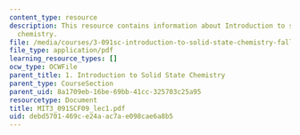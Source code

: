 ```yaml
---
content_type: resource
description: This resource contains information about Introduction to solid state
  chemistry.
file: /media/courses/3-091sc-introduction-to-solid-state-chemistry-fall-2010/debd5701469ce24aac7ae098cae6a8b5_MIT3_091SCF09_lec1.pdf
file_type: application/pdf
learning_resource_types: []
ocw_type: OCWFile
parent_title: 1. Introduction to Solid State Chemistry
parent_type: CourseSection
parent_uid: 8a1709eb-16be-69bb-41cc-325703c25a95
resourcetype: Document
title: MIT3_091SCF09_lec1.pdf
uid: debd5701-469c-e24a-ac7a-e098cae6a8b5
---
```

